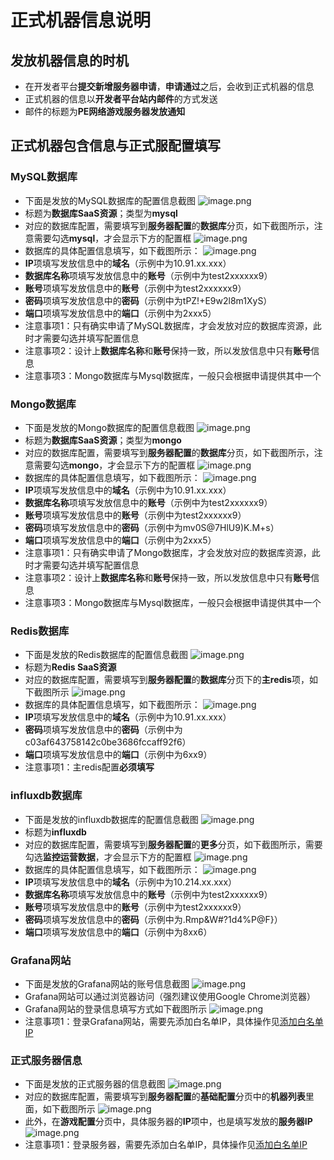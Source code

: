 # 正式机器信息说明
## 发放机器信息的时机
* 在开发者平台**提交新增服务器申请**，**申请通过**之后，会收到正式机器的信息
* 正式机器的信息以**开发者平台站内邮件**的方式发送
* 邮件的标题为**PE网络游戏服务器发放通知**

## 正式机器包含信息与正式服配置填写
### MySQL数据库
* 下面是发放的MySQL数据库的配置信息截图
![image.png](./images/database003.png)
* 标题为**数据库SaaS资源**；类型为**mysql**
* 对应的数据库配置，需要填写到**服务器配置**的**数据库**分页，如下截图所示，注意需要勾选**mysql**，才会显示下方的配置框
![image.png](./images/database004.png)
* 数据库的具体配置信息填写，如下截图所示：
![image.png](./images/database005.png)
*  **IP**项填写发放信息中的**域名**（示例中为10.91.xx.xxx）
*  **数据库名称**项填写发放信息中的**账号**（示例中为test2xxxxxx9）
*  **账号**项填写发放信息中的**账号**（示例中为test2xxxxxx9）
*  **密码**项填写发放信息中的**密码**（示例中为tPZ!+E9w2l8m1XyS）
*  **端口**项填写发放信息中的**端口**（示例中为2xxx5）
* 注意事项1：只有确实申请了MySQL数据库，才会发放对应的数据库资源，此时才需要勾选并填写配置信息
* 注意事项2：设计上**数据库名称**和**账号**保持一致，所以发放信息中只有**账号**信息
* 注意事项3：Mongo数据库与Mysql数据库，一般只会根据申请提供其中一个

### Mongo数据库
* 下面是发放的Mongo数据库的配置信息截图
  ![image.png](./images/database001.png)
* 标题为**数据库SaaS资源**；类型为**mongo**
* 对应的数据库配置，需要填写到**服务器配置**的**数据库**分页，如下截图所示，注意需要勾选**mongo**，才会显示下方的配置框
  ![image.png](./images/database002.png)
* 数据库的具体配置信息填写，如下截图所示：
  ![image.png](./images/database006.png)
* **IP**项填写发放信息中的**域名**（示例中为10.91.xx.xxx）
* **数据库名称**项填写发放信息中的**账号**（示例中为test2xxxxxx9）
* **账号**项填写发放信息中的**账号**（示例中为test2xxxxxx9）
* **密码**项填写发放信息中的**密码**（示例中为mv0S@7HlU9)K.M+s）
* **端口**项填写发放信息中的**端口**（示例中为2xxx5）
* 注意事项1：只有确实申请了Mongo数据库，才会发放对应的数据库资源，此时才需要勾选并填写配置信息
* 注意事项2：设计上**数据库名称**和**账号**保持一致，所以发放信息中只有**账号**信息
* 注意事项3：Mongo数据库与Mysql数据库，一般只会根据申请提供其中一个

### Redis数据库
* 下面是发放的Redis数据库的配置信息截图
 ![image.png](./images/database007.png)
* 标题为**Redis SaaS资源**
* 对应的数据库配置，需要填写到**服务器配置**的**数据库**分页下的**主redis**项，如下截图所示
 ![image.png](./images/database008.png)
* 数据库的具体配置信息填写，如下截图所示：
 ![image.png](./images/database009.png)
* **IP**项填写发放信息中的**域名**（示例中为10.91.xx.xxx）
* **密码**项填写发放信息中的**密码**（示例中为c03af643758142c0be3686fccaff92f6）
* **端口**项填写发放信息中的**端口**（示例中为6xx9）
* 注意事项1：主redis配置**必须填写**

### influxdb数据库
* 下面是发放的influxdb数据库的配置信息截图
![image.png](./images/database010.png)
* 标题为**influxdb**
* 对应的数据库配置，需要填写到**服务器配置**的**更多**分页，如下截图所示，需要勾选**监控运营数据**，才会显示下方的配置框
![image.png](./images/database011.png)
* 数据库的具体配置信息填写，如下截图所示：
![image.png](./images/database012.png)
* **IP**项填写发放信息中的**域名**（示例中为10.214.xx.xxx）
* **数据库名称**项填写发放信息中的**账号**（示例中为test2xxxxxx9）
* **账号**项填写发放信息中的**账号**（示例中为test2xxxxxx9）
* **密码**项填写发放信息中的**密码**（示例中为.Rmp&W#?1d4%P@F}）
* **端口**项填写发放信息中的**端口**（示例中为8xx6）

### Grafana网站
* 下面是发放的Grafana网站的账号信息截图
 ![image.png](./images/database013.png)
* Grafana网站可以通过浏览器访问（强烈建议使用Google Chrome浏览器）
* Grafana网站的登录信息填写方式如下截图所示
 ![image.png](./images/database014.png)
* 注意事项1：登录Grafana网站，需要先添加白名单IP，具体操作见[添加白名单IP](../../27-网络游戏/课程1：成为Apollo服主及相关准备/第4节：申请开发阶段服务器.md)

### 正式服务器信息
* 下面是发放的正式服务器的信息截图
![image.png](./images/database015.png)
* 对应的数据库配置，需要填写到**服务器配置**的**基础配置**分页中的**机器列表**里面，如下截图所示
![image.png](./images/database016.png)
* 此外，在**游戏配置**分页中，具体服务器的**IP**项中，也是填写发放的**服务器IP**
![image.png](./images/database017.png)
* 注意事项1：登录服务器，需要先添加白名单IP，具体操作见[添加白名单IP](../../27-网络游戏/课程1：成为Apollo服主及相关准备/第4节：申请开发阶段服务器.md)